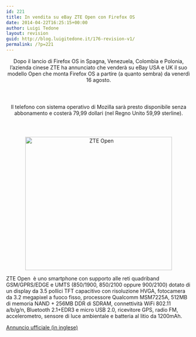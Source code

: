 ```yaml
---
id: 221
title: In vendita su eBay ZTE Open con Firefox OS
date: 2014-04-22T16:25:15+00:00
author: Luigi Tedone
layout: revision
guid: http://blog.luigitedone.it/176-revision-v1/
permalink: /?p=221
---
```

<header>Dopo il lancio di Firefox OS in Spagna, Venezuela, Colombia e Polonia, l&#8217;azienda cinese ZTE ha annunciato che venderà su eBay USA e UK il suo modello Open che monta Firefox OS a partire (a quanto sembra) da venerdì 16 agosto.</header> <header>Il telefono con sistema operativo di Mozilla sarà presto disponibile senza abbonamento e costerà 79,99 dollari (nel Regno Unito 59,99 sterline).</header> 

<div align="center">
  <div>
    <img loading="lazy" alt="ZTE Open" src="https://i0.wp.com/www.telefonino.net/new_files/images/global/ZTE-Open_75161_1.jpg?resize=400%2C362" width="400" height="362" data-recalc-dims="1" />
  </div>
</div>

ZTE Open  è uno smartphone con supporto alle reti quadriband GSM/GPRS/EDGE e UMTS (850/1900, 850/2100 oppure 900/2100) dotato di un display da 3.5 pollici TFT capacitivo con risoluzione HVGA, fotocamera da 3.2 megapixel a fuoco fisso, processore Qualcomm MSM7225A, 512MB di memoria NAND + 256MB DDR di SDRAM, connettività WiFi 802.11 a/b/g/n, Bluetooth 2.1+EDR3 e micro USB 2.0, ricevitore GPS, radio FM, accelerometro, sensore di luce ambientale e batteria al litio da 1200mAh.

[Annuncio ufficiale (in inglese)](http://www.ztedevices.com/news/company_news/bb874d58-5a32-4e65-b075-32f5f0959d16.html)